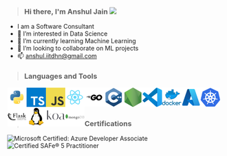 > ### Hi there, I'm Anshul Jain <img src="https://media.giphy.com/media/hvRJCLFzcasrR4ia7z/giphy.gif" width="25px">
- I am a Software Consultant
- 👀 I’m interested in Data Science
- 🌱 I’m currently learning Machine Learning
- 💞️ I’m looking to collaborate on ML projects
- 📫 anshul.iitdhn@gmail.com


> ### Languages and Tools

<div>

<img align="left" alt="Python" height="45px" src="https://raw.githubusercontent.com/github/explore/80688e429a7d4ef2fca1e82350fe8e3517d3494d/topics/python/python.png" />
<img align="left" alt="Typescript" height="45px" src="https://raw.githubusercontent.com/github/explore/80688e429a7d4ef2fca1e82350fe8e3517d3494d/topics/typescript/typescript.png" />
<img align="left" alt="JavaScript" height="45px" src="https://raw.githubusercontent.com/github/explore/80688e429a7d4ef2fca1e82350fe8e3517d3494d/topics/javascript/javascript.png" />
<img align="left" alt="React" height="45px" src="https://raw.githubusercontent.com/github/explore/80688e429a7d4ef2fca1e82350fe8e3517d3494d/topics/react/react.png" />
<img align="left" alt="Golang" height="45px" src="https://raw.githubusercontent.com/github/explore/80688e429a7d4ef2fca1e82350fe8e3517d3494d/topics/go/go.png" />
<img align="left" alt="C++" height="45px" src="https://raw.githubusercontent.com/github/explore/80688e429a7d4ef2fca1e82350fe8e3517d3494d/topics/cpp/cpp.png" />
<img align="left" alt="Node.js" height="45px" src="https://raw.githubusercontent.com/github/explore/80688e429a7d4ef2fca1e82350fe8e3517d3494d/topics/nodejs/nodejs.png" />
<img align="left" alt="Visual Studio Code" height="45px" src="https://raw.githubusercontent.com/github/explore/80688e429a7d4ef2fca1e82350fe8e3517d3494d/topics/visual-studio-code/visual-studio-code.png" />
<img align="left" alt="Docker" height="45px" src="https://raw.githubusercontent.com/github/explore/80688e429a7d4ef2fca1e82350fe8e3517d3494d/topics/docker/docker.png" />
<img align="left" alt="Azure" height="45px" src="https://raw.githubusercontent.com/github/explore/80688e429a7d4ef2fca1e82350fe8e3517d3494d/topics/azure/azure.png" />
<img align="left" alt="Kubernetes" height="45px" src="https://raw.githubusercontent.com/github/explore/01ea2a586e5da744792d0ccfce2f68b861f29301/topics/kubernetes/kubernetes.png" />
<img align="left" alt="Flask" height="45px"src="https://raw.githubusercontent.com/github/explore/80688e429a7d4ef2fca1e82350fe8e3517d3494d/topics/flask/flask.png">
<img align="left" alt="Linux" height="45px" src="https://raw.githubusercontent.com/github/explore/80688e429a7d4ef2fca1e82350fe8e3517d3494d/topics/linux/linux.png" />
<img align="left" alt="KOA" height="45px" src="https://raw.githubusercontent.com/github/explore/087f23463641d25ee971402fa26e3dfb2855edb9/topics/koa/koa.png" />
<img align="left" alt="Mongo DB" height="45px" src="https://raw.githubusercontent.com/github/explore/80688e429a7d4ef2fca1e82350fe8e3517d3494d/topics/mongodb/mongodb.png" />
</div>   
</br>
</br>
</br>   




>### Certifications


<div>
  <img src="https://images.credly.com/size/220x220/images/63316b60-f62d-4e51-aacc-c23cb850089c/azure-developer-associate-600x600.png" alt="Microsoft Certified: Azure Developer Associate" height="100px" credlink="https://www.credly.com/badges/ace7cff0-e148-4380-9cf9-42d05ffcaa8c/public_url" onclick="window.open(this.credlink)">
<img src="https://images.credly.com/size/680x680/images/f0adcc07-4388-459f-9b98-9a487ff1e8fd/cert_mark_SP_badge_large_300px.png" alt="Certified SAFe® 5 Practitioner" height="100px" credlink="https://www.credly.com/badges/30d9ddf6-162b-49a4-a8fa-4e0cdda8502f/public_url" onclick="window.open(https://www.credly.com/badges/30d9ddf6-162b-49a4-a8fa-4e0cdda8502f/public_url)">
</div>
<!---
janshul95/janshul95 is a ✨ special ✨ repository because its `README.md` (this file) appears on your GitHub profile.
You can click the Preview link to take a look at your changes.
--->
